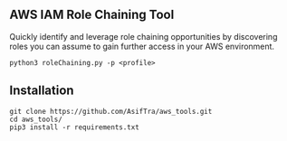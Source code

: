 ## AWS IAM Role Chaining Tool

Quickly identify and leverage role chaining opportunities by discovering roles you can assume to gain further access in your AWS environment.

```console
python3 roleChaining.py -p <profile>
```


## Installation
```
git clone https://github.com/AsifTra/aws_tools.git
cd aws_tools/
pip3 install -r requirements.txt
```
